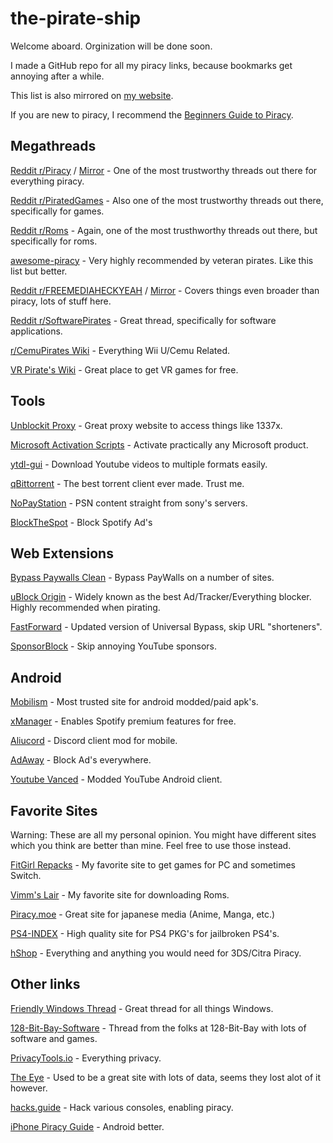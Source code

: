 # the-pirate-ship
Welcome aboard. Orginization will be done soon.

I made a GitHub repo for all my piracy links, because bookmarks get annoying after a while.

This list is also mirrored on [my website](https://verbes4.xyz/the-pirate-ship.md).

If you are new to piracy, I recommend the [Beginners Guide to Piracy](https://rentry.org/Piracy-BG).

## Megathreads
[Reddit r/Piracy](https://www.reddit.com/r/Piracy/wiki/megathread) / [Mirror](https://notabug.org/TheChumBucket/PiracySubreddit/src/master/wiki) - One of the most trustworthy threads out there for everything piracy.

[Reddit r/PiratedGames](https://rentry.co/pgames-mega-thread) - Also one of the most trustworthy threads out there, specifically for games.

[Reddit r/Roms](https://r-roms.github.io/) - Again, one of the most trusthworthy threads out there, but specifically for roms.

[awesome-piracy](https://github.com/Igglybuff/awesome-piracy) - Very highly recommended by veteran pirates. Like this list but better.

[Reddit r/FREEMEDIAHECKYEAH](https://www.reddit.com/r/FREEMEDIAHECKYEAH/wiki/index) / [Mirror](https://fmhy.tk/) - Covers things even broader than piracy, lots of stuff here.

[Reddit r/SoftwarePirates](https://rentry.org/SoftwarePirates-Megathread) - Great thread, specifically for software applications.

[r/CemuPirates Wiki](https://wiki.agilly1989.xyz/books/wiiu) - Everything Wii U/Cemu Related.

[VR Pirate's Wiki](https://wiki.vrpirates.club/en/home) - Great place to get VR games for free.

## Tools
[Unblockit Proxy](https://unblockit.cam/) - Great proxy website to access things like 1337x.

[Microsoft Activation Scripts](https://github.com/massgravel/Microsoft-Activation-Scripts) - Activate practically any Microsoft product.

[ytdl-gui](https://mrs0m30n3.github.io/youtube-dl-gui/) - Download Youtube videos to multiple formats easily.

[qBittorrent](https://www.qbittorrent.org/download.php) - The best torrent client ever made. Trust me.

[NoPayStation](https://nopaystation.com/) - PSN content straight from sony's servers.

[BlockTheSpot](https://github.com/mrpond/BlockTheSpot) - Block Spotify Ad's

## Web Extensions
[Bypass Paywalls Clean](https://gitlab.com/magnolia1234/bypass-paywalls-firefox-clean) - Bypass PayWalls on a number of sites.

[uBlock Origin](https://github.com/gorhill/uBlock) - Widely known as the best Ad/Tracker/Everything blocker. Highly recommended when pirating.

[FastForward](https://fastforward.team/) - Updated version of Universal Bypass, skip URL "shorteners".

[SponsorBlock](https://sponsor.ajay.app/) - Skip annoying YouTube sponsors.

## Android
[Mobilism](https://forum.mobilism.org/index.php) - Most trusted site for android modded/paid apk's.

[xManager](https://xmanager-v2.github.io/) - Enables Spotify premium features for free.

[Aliucord](https://github.com/Aliucord/Aliucord) - Discord client mod for mobile.

[AdAway](https://adaway.org/) - Block Ad's everywhere.

[Youtube Vanced](https://vancedapp.com/) - Modded YouTube Android client.

## Favorite Sites
Warning: These are all my personal opinion. You might have different sites which you think are better than mine. Feel free to use those instead.

[FitGirl Repacks](https://fitgirl-repacks.site/) - My favorite site to get games for PC and sometimes Switch.

[Vimm's Lair](https://vimm.net/) - My favorite site for downloading Roms.

[Piracy.moe](https://piracy.moe/) - Great site for japanese media (Anime, Manga, etc.)

[PS4-INDEX](https://ps4.td-index2.workers.dev/0:/) - High quality site for PS4 PKG's for jailbroken PS4's.

[hShop](https://hshop.erista.me/) - Everything and anything you would need for 3DS/Citra Piracy.

## Other links
[Friendly Windows Thread](https://rentry.org/fwt) - Great thread for all things Windows.

[128-Bit-Bay-Software](https://github.com/JENOVAAbsolute/128-Bit-Bay-Software) - Thread from the folks at 128-Bit-Bay with lots of software and games.

[PrivacyTools.io](https://www.privacytools.io/) - Everything privacy.

[The Eye](https://the-eye.eu/) - Used to be a great site with lots of data, seems they lost alot of it however.

[hacks.guide](https://hacks.guide/) - Hack various consoles, enabling piracy.

[iPhone Piracy Guide](https://www.reddit.com/r/Piracy/comments/ajkeq2/my_little_guide_for_piracy_on_iphone/) - Android better.
